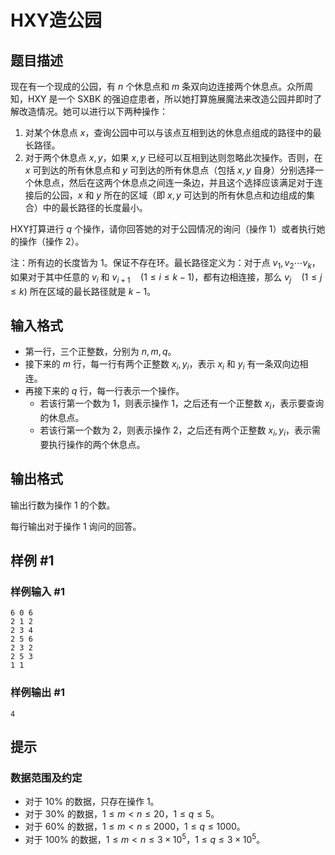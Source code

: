 # HXY造公园

## 题目描述

现在有一个现成的公园，有 $n$ 个休息点和 $m$ 条双向边连接两个休息点。众所周知，HXY 是一个 SXBK 的强迫症患者，所以她打算施展魔法来改造公园并即时了解改造情况。她可以进行以下两种操作：

1. 对某个休息点 $x$，查询公园中可以与该点互相到达的休息点组成的路径中的最长路径。
2. 对于两个休息点 $x,y$，如果 $x,y$ 已经可以互相到达则忽略此次操作。否则，在 $x$ 可到达的所有休息点和 $y$ 可到达的所有休息点（包括 $x,y$ 自身）分别选择一个休息点，然后在这两个休息点之间连一条边，并且这个选择应该满足对于连接后的公园，$x$ 和 $y$ 所在的区域（即 $x,y$ 可达到的所有休息点和边组成的集合）中的最长路径的长度最小。

HXY打算进行 $q$ 个操作，请你回答她的对于公园情况的询问（操作 1）或者执行她的操作（操作 2）。

注：所有边的长度皆为 $1$。保证不存在环。最长路径定义为：对于点 $v_1,v_2\cdots v_k$，如果对于其中任意的 $v_i$ 和 $v_{i+1}\quad (1\le i\le k-1)$，都有边相连接，那么 $v_j\quad(1\le j\le k)$ 所在区域的最长路径就是 $k-1$。


## 输入格式

- 第一行，三个正整数，分别为 $n,m,q$。
- 接下来的 $m$ 行，每一行有两个正整数 $x_i,y_i$，表示 $x_i$ 和 $y_i$ 有一条双向边相连。
- 再接下来的 $q$ 行，每一行表示一个操作。
  - 若该行第一个数为 $1$，则表示操作 1，之后还有一个正整数 $x_i$，表示要查询的休息点。
  - 若该行第一个数为 $2$，则表示操作 2，之后还有两个正整数 $x_i,y_i$，表示需要执行操作的两个休息点。


## 输出格式

输出行数为操作 1 的个数。

每行输出对于操作 1 询问的回答。


## 样例 #1

### 样例输入 #1
```
6 0 6
2 1 2
2 3 4
2 5 6
2 3 2
2 5 3
1 1
```

### 样例输出 #1

```
4
```

## 提示

### 数据范围及约定

- 对于 $10\%$ 的数据，只存在操作 1。
- 对于 $30\%$ 的数据，$1\le m<n\le 20$，$1\le q\le5$。
- 对于 $60\%$ 的数据，$1\le m<n \le 2000$，$1\le q\le 1000$。
- 对于 $100\%$ 的数据，$1 \le m<n \le 3\times 10^5$，$1\le q\le 3\times 10^5$。


